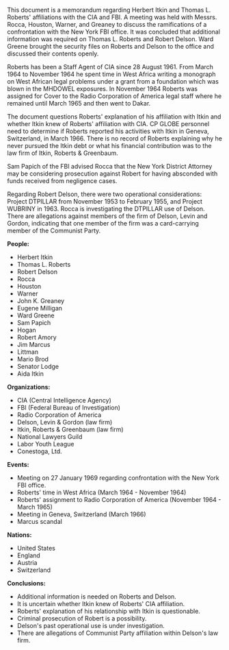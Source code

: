 This document is a memorandum regarding Herbert Itkin and Thomas L. Roberts' affiliations with the CIA and FBI. A meeting was held with Messrs. Rocca, Houston, Warner, and Greaney to discuss the ramifications of a confrontation with the New York FBI office. It was concluded that additional information was required on Thomas L. Roberts and Robert Delson. Ward Greene brought the security files on Roberts and Delson to the office and discussed their contents openly.

Roberts has been a Staff Agent of CIA since 28 August 1961. From March 1964 to November 1964 he spent time in West Africa writing a monograph on West African legal problems under a grant from a foundation which was blown in the MHDOWEL exposures. In November 1964 Roberts was assigned for Cover to the Radio Corporation of America legal staff where he remained until March 1965 and then went to Dakar.

The document questions Roberts' explanation of his affiliation with Itkin and whether Itkin knew of Roberts' affiliation with CIA. CP GLOBE personnel need to determine if Roberts reported his activities with Itkin in Geneva, Switzerland, in March 1966. There is no record of Roberts explaining why he never pursued the Itkin debt or what his financial contribution was to the law firm of Itkin, Roberts & Greenbaum.

Sam Papich of the FBI advised Rocca that the New York District Attorney may be considering prosecution against Robert for having absconded with funds received from negligence cases.

Regarding Robert Delson, there were two operational considerations: Project DTPILLAR from November 1953 to February 1955, and Project WUBRINY in 1963. Rocca is investigating the DTPILLAR use of Delson. There are allegations against members of the firm of Delson, Levin and Gordon, indicating that one member of the firm was a card-carrying member of the Communist Party.

**People:**

*   Herbert Itkin
*   Thomas L. Roberts
*   Robert Delson
*   Rocca
*   Houston
*   Warner
*   John K. Greaney
*   Eugene Milligan
*   Ward Greene
*   Sam Papich
*   Hogan
*   Robert Amory
*   Jim Marcus
*   Littman
*   Mario Brod
*   Senator Lodge
*   Aida Itkin

**Organizations:**

*   CIA (Central Intelligence Agency)
*   FBI (Federal Bureau of Investigation)
*   Radio Corporation of America
*   Delson, Levin & Gordon (law firm)
*   Itkin, Roberts & Greenbaum (law firm)
*   National Lawyers Guild
*   Labor Youth League
*   Conestoga, Ltd.

**Events:**

*   Meeting on 27 January 1969 regarding confrontation with the New York FBI office.
*   Roberts' time in West Africa (March 1964 - November 1964)
*   Roberts' assignment to Radio Corporation of America (November 1964 - March 1965)
*   Meeting in Geneva, Switzerland (March 1966)
*   Marcus scandal

**Nations:**

*   United States
*   England
*   Austria
*   Switzerland

**Conclusions:**

*   Additional information is needed on Roberts and Delson.
*   It is uncertain whether Itkin knew of Roberts' CIA affiliation.
*   Roberts' explanation of his relationship with Itkin is questionable.
*   Criminal prosecution of Robert is a possibility.
*   Delson's past operational use is under investigation.
*   There are allegations of Communist Party affiliation within Delson's law firm.

